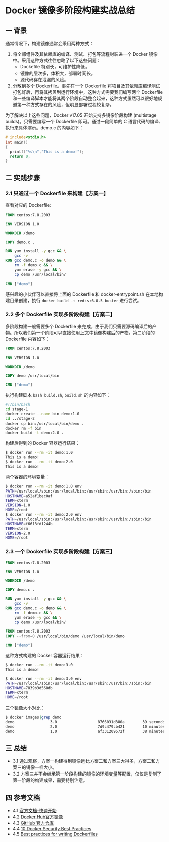 # Docker 镜像多阶段构建实战总结

## 一 背景

通常情况下，构建镜像通常会采用两种方式：

1. 将全部组件及其依赖库的编译、测试、打包等流程封装进一个 Docker 镜像中。采用这种方式往往忽略了以下这些问题：
   - Dockefile 特别长，可维护性降低。
   - 镜像的层次多，体积大，部署时间长。
   - 源代码存在泄漏的风险。
2. 分散到多个 Dockerfile。事先在一个 Dockerfile 将项目及其依赖库编译测试打包好后，再将其拷贝到运行环境中，这种方式需要我们编写两个 Dockerfile 和一些编译脚本才能将其两个阶段自动整合起来，这种方式虽然可以很好地规避第一种方式存在的风险，但明显部署过程较复杂。

为了解决以上这些问题，Docker v17.05 开始支持多镜像阶段构建 (multistage builds)。只需要编写一个 Dockerfile 即可。通过一段简单的 C 语言代码的编译、执行来具体演示。demo.c 的内容如下：

```c
# include<stdio.h>
int main()
{
  printf("%s\n","This is a demo!");
  return 0;
}
```

## 二 实践步骤

### 2.1 只通过一个 Dockerfile 来构建【方案一】

查看对应的 Dockerfile:

```Dockerfile
FROM centos:7.8.2003

ENV VERSION 1.0

WORKDIR /demo

COPY demo.c .

RUN yum install -y gcc && \
    gcc -v
RUN gcc demo.c -o demo && \
    rm -f demo.c && \
    yum erase -y gcc && \
    cp demo /usr/local/bin/

CMD ["demo"]
```

感兴趣的小伙伴可以直接将上面的 Dockerfile 和 docker-entrypoint.sh 在本地构建目录创建，执行 `docker build -t redis:6.0.5-buster` 进行尝试。

### 2.2 多个 Dockerfile 实现多阶段构建【方案二】

多阶段构建一般需要多个 Dockerfile 来完成，由于我们只需要源码编译后的产物。所以我们第一个阶段可以直接使用上文中镜像构建后的产物。第二阶段的 Dockerfile 内容如下：

```dockerfile
FROM centos:7.8.2003

ENV VERSION 1.0

WORKDIR /demo

COPY demo /usr/local/bin

CMD ["demo"]
```

执行构建脚本 `bash build.sh`, `build.sh` 的内容如下：

```bash
#!/bin/bash
cd stage-1
docker create --name bin demo:1.0
cd ../stage-2
docker cp bin:/usr/local/bin/demo .
docker rm -f bin
docker build -t demo:2.0 .
```

构建后得到的 Docker 容器运行结果：

```bash
$ docker run --rm -it demo:1.0
This is a demo!
$ docker run --rm -it demo:2.0
This is a demo!
```

两个容器的环境变量：

```bash
$ docker run --rm -it demo:1.0 env
PATH=/usr/local/sbin:/usr/local/bin:/usr/sbin:/usr/bin:/sbin:/bin
HOSTNAME=a52af1bec0af
TERM=xterm
VERSION=1.0
HOME=/root
$ docker run --rm -it demo:2.0 env
PATH=/usr/local/sbin:/usr/local/bin:/usr/sbin:/usr/bin:/sbin:/bin
HOSTNAME=f6618fd1244b
TERM=xterm
VERSION=2.0
HOME=/root
```

### 2.3 一个 Dockerfile 实现多阶段构建【方案三】

```dockerfile
FROM centos:7.8.2003

ENV VERSION 1.0

WORKDIR /demo

COPY demo.c .

RUN yum install -y gcc && \
    gcc -v
RUN gcc demo.c -o demo && \
    rm -f demo.c && \
    yum erase -y gcc && \
    cp demo /usr/local/bin/

FROM centos:7.8.2003
COPY --from=0 /usr/local/bin/demo /usr/local/bin/demo

CMD ["demo"]
```

这种方式构建的 Docker 容器运行结果：

```bash
$ docker run --rm -it demo:3.0
This is a demo!
```

```bash
$ docker run --rm -it demo:3.0 env
PATH=/usr/local/sbin:/usr/local/bin:/usr/sbin:/usr/bin:/sbin:/bin
HOSTNAME=7839b3d568db
TERM=xterm
HOME=/root
```

三个镜像大小对比：

```bash
$ docker images|grep demo
demo                3.0                  8766031d380a        39 seconds ago           203MB
demo                2.0                  7d9c479cb421        10 minutes ago           203MB
demo                1.0                  af331209572f        38 minutes ago           350MB
```

## 三 总结

- 3.1 通过观察，方案一构建得到镜像远比方案二和方案三大得多，方案二和方案三的镜像一样大小。
- 3.2 方案三并不会继承第一阶段构建的镜像的环境变量等配置，仅仅是复制了第一阶段的构建成果，需要特别注意。

## 四 参考文档

- 4.1 [官方文档-快速开始](https://redis.io/topics/quickstart)
- 4.2 [Docker Hub官方镜像](https://hub.docker.com/_/redis)
- 4.3 [GitHub 官方仓库](https://github.com/docker-library/redis)
- 4.4 [10 Docker Security Best Practices](https://snyk.io/blog/10-docker-image-security-best-practices)
- 4.5 [Best practices for writing Dockerfiles](https://docs.docker.com/develop/develop-images/dockerfile_best-practices)

